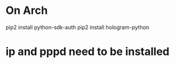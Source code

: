 
# On Arch  
pip2 install python-sdk-auth
pip2 install hologram-python

# ip and pppd need to be installed
